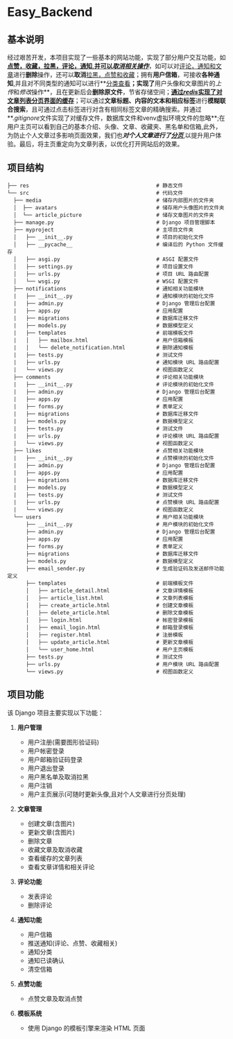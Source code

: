# Easy_Backend


## 基本说明

​        经过艰苦开发，本项目实现了一些基本的网站功能，实现了部分用户交互功能，如<strong><u>点赞，收藏，拉黑，评论，通知,并可以*取消相关操作*</u></strong>，如可以对<u>评论，通知和文章</u>进行**删除**操作，还可以**取消**<u>拉黑，点赞和收藏</u>；拥有**用户信箱**，可接收**各种通知**,并且对不同类型的通知可以进行**<u>分类查看</u>**；实现了**用户头像和文章图片的*上传*和*修改*操作**，且在更新后会**删除原文件**，节省存储空间；<u>**通过*redis*实现了对文章列表分页界面的缓存**</u>；可以通过**文章标题、内容的文本和相应标签**进行**模糊联合搜索**，且可通过点击标签进行对含有相同标签文章的精确搜索。并通过**.*gitignore*文件实现了对缓存文件，数据库文件和venv虚拟环境文件的忽略**;在用户主页可以看到自己的基本介绍、头像、文章、收藏夹、黑名单和信箱,此外，为防止个人文章过多影响页面效果，我们也<em>**对个人文章进行了<u>分页</u>**</em>,以提升用户体验。最后，将主页重定向为文章列表，以优化打开网站后的效果。

## 项目结构

```
├── res                                         # 静态文件
└── src                                         # 代码文件
  ├── media                                     # 储存内部图片的文件夹
  │  ├── avatars                                # 储存用户头像图片的文件夹
  │  └── article_picture                        # 储存文章图片的文件夹
  ├── manage.py                                 # Django 项目管理脚本
  ├── myproject                                 # 主项目文件夹
  │   ├── __init__.py                           # 项目的初始化文件
  │   ├── __pycache__                           # 编译后的 Python 文件缓存 
  │   ├── asgi.py                               # ASGI 配置文件
  │   ├── settings.py                           # 项目设置文件
  │   ├── urls.py                               # 项目 URL 路由配置
  │   └── wsgi.py                               # WSGI 配置文件
  ├── notifications                             # 通知相关功能模块
  |   ├── __init__.py                           # 通知模块的初始化文件
  |   ├── admin.py                              # Django 管理后台配置
  |   ├── apps.py                               # 应用配置
  |   ├── migrations                            # 数据库迁移文件
  |   ├── models.py                             # 数据模型定义
  |   ├── templates                             # 前端模板文件
  |   │   ├── mailbox.html                      # 用户信箱模板
  |   │   └── delete_notification.html          # 删除通知模板
  |   ├── tests.py                              # 测试文件
  |   ├── urls.py                               # 通知模块 URL 路由配置
  |   └── views.py                              # 视图函数定义
  ├── comments                                  # 评论相关功能模块
  |   ├── __init__.py                           # 评论模块的初始化文件
  |   ├── admin.py                              # Django 管理后台配置
  |   ├── apps.py                               # 应用配置
  |   ├── forms.py                              # 表单定义
  |   ├── migrations                            # 数据库迁移文件
  |   ├── models.py                             # 数据模型定义
  |   ├── tests.py                              # 测试文件
  |   ├── urls.py                               # 评论模块 URL 路由配置
  |   └── views.py                              # 视图函数定义
  ├── likes                                     # 点赞相关功能模块
  |   ├── __init__.py                           # 点赞模块的初始化文件
  |   ├── admin.py                              # Django 管理后台配置
  |   ├── apps.py                               # 应用配置
  |   ├── migrations                            # 数据库迁移文件
  |   ├── models.py                             # 数据模型定义
  |   ├── tests.py                              # 测试文件
  |   ├── urls.py                               # 点赞模块 URL 路由配置
  |   └── views.py                              # 视图函数定义
  └── users                                     # 用户相关功能模块
      ├── __init__.py                           # 用户模块的初始化文件
      ├── admin.py                              # Django 管理后台配置
      ├── apps.py                               # 应用配置
      ├── forms.py                              # 表单定义
      ├── migrations                            # 数据库迁移文件
      ├── models.py                             # 数据模型定义
      ├── email_sender.py                       # 生成验证码及发送邮件功能定义
      ├── templates                             # 前端模板文件
      │   ├── article_detail.html               # 文章详情模板
      │   ├── article_list.html                 # 文章列表模板
      │   ├── create_article.html               # 创建文章模板
      │   ├── delete_article.html               # 删除文章模板
      │   ├── login.html                        # 帐密登录模板
      │   ├── email_login.html                  # 邮箱登录模板
      │   ├── register.html                     # 注册模板
      │   ├── update_article.html               # 更新文章模板
      │   └── user_home.html                    # 用户主页模板
      ├── tests.py                              # 测试文件
      ├── urls.py                               # 用户模块 URL 路由配置
      └── views.py                              # 视图函数定义
```

## 项目功能

该 Django 项目主要实现以下功能：

1. **用户管理**
   - 用户注册(需要图形验证码)
   - 用户帐密登录
   - 用户邮箱验证码登录
   - 用户退出登录
   - 用户黑名单及取消拉黑
   - 用户注销
   - 用户主页展示(可随时更新头像,且对个人文章进行分页处理)


2. **文章管理**
   - 创建文章(含图片)
   - 更新文章(含图片)
   - 删除文章
   - 收藏文章及取消收藏
   - 查看缓存的文章列表
   - 查看文章详情和相关评论
3. **评论功能**
   - 发表评论
   - 删除评论
4. **通知功能**
   - 用户信箱
   - 推送通知(评论、点赞、收藏相关)
   - 通知分类
   - 通知已读确认
   - 清空信箱
5. **点赞功能**
   - 点赞文章及取消点赞
6. **模板系统**
   - 使用 Django 的模板引擎来渲染 HTML 页面



